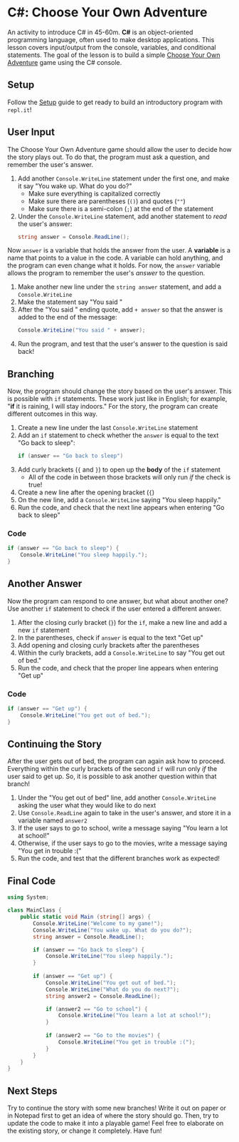 # <span>C#</span>: Choose Your Own Adventure
An activity to introduce C# in 45-60m. **C#** is an object-oriented programming language, often used to make desktop applications. This lesson covers input/output from the console, variables, and conditional statements. The goal of the lesson is to build a simple [Choose Your Own Adventure](https://en.wikipedia.org/wiki/Choose_Your_Own_Adventure) game using the C# console.

## Setup
Follow the [Setup](Setup.md) guide to get ready to build an introductory program with `repl.it`!

## User Input
The Choose Your Own Adventure game should allow the user to decide how the story plays out. To do that, the program must ask a question, and remember the user's answer. 

1. Add another `Console.WriteLine` statement under the first one, and make it say "You wake up. What do you do?"
	- Make sure everything is capitalized correctly
	- Make sure there are parentheses (`()`) and quotes (`""`)
	- Make sure there is a semi-colon (`;`) at the end of the statement
1. Under the `Console.WriteLine` statement, add another statement to _read_ the user's answer:  
	```cs
	string answer = Console.ReadLine();
	```

Now `answer` is a variable that holds the answer from the user. A **variable** is a name that points to a value in the code. A variable can hold anything, and the program can even change what it holds. For now, the `answer` variable allows the program to remember the user's _answer_ to the question.

1. Make another new line under the `string answer` statement, and add a `Console.WriteLine`
1. Make the statement say "You said "
1. After the "You said " ending quote, add `+ answer` so that the answer is added to the end of the message:  
	```cs
	Console.WriteLine("You said " + answer);
	```
1. Run the program, and test that the user's answer to the question is said back!

## Branching
Now, the program should change the story based on the user's answer. This is possible with `if` statements. These work just like in English; for example, "**if** it is raining, I will stay indoors." For the story, the program can create different outcomes in this way.

1. Create a new line under the last `Console.WriteLine` statement
1. Add an `if` statement to check whether the `answer` is equal to the text "Go back to sleep":  
	```cs
	if (answer == "Go back to sleep")
	```
1. Add curly brackets (`{` and `}`) to open up the **body** of the `if` statement
	- All of the code in between those brackets will only run _if_ the check is true!
1. Create a new line after the opening bracket (`{`)
1. On the new line, add a `Console.WriteLine` saying "You sleep happily."
1. Run the code, and check that the next line appears when entering "Go back to sleep"

### Code
```cs
if (answer == "Go back to sleep") {
	Console.WriteLine("You sleep happily.");
}
```

## Another Answer
Now the program can respond to one answer, but what about another one? Use another `if` statement to check if the user entered a different answer.

1. After the closing curly bracket (`}`) for the `if`, make a new line and add a new `if` statement
1. In the parentheses, check if `answer` is equal to the text "Get up"
1. Add opening and closing curly brackets after the parentheses
1. Within the curly brackets, add a `Console.WriteLine` to say "You get out of bed."
1. Run the code, and check that the proper line appears when entering "Get up"

### Code
```cs
if (answer == "Get up") {
	Console.WriteLine("You get out of bed.");
}
```

## Continuing the Story
After the user gets out of bed, the program can again ask how to proceed. Everything within the curly brackets of the second `if` will run only _if_ the user said to get up. So, it is possible to ask another question within that branch!

1. Under the "You get out of bed" line, add another `Console.WriteLine` asking the user what they would like to do next
1. Use `Console.ReadLine` again to take in the user's answer, and store it in a variable named `answer2`
1. If the user says to go to school, write a message saying "You learn a lot at school!"
1. Otherwise, if the user says to go to the movies, write a message saying "You get in trouble :("
1. Run the code, and test that the different branches work as expected!

## Final Code
```cs
using System;

class MainClass {
	public static void Main (string[] args) {
		Console.WriteLine("Welcome to my game!");
		Console.WriteLine("You wake up. What do you do?");
		string answer = Console.ReadLine();

		if (answer == "Go back to sleep") {
			Console.WriteLine("You sleep happily.");
		}
		
    	if (answer == "Get up") {
			Console.WriteLine("You get out of bed.");
			Console.WriteLine("What do you do next?");
			string answer2 = Console.ReadLine();

			if (answer2 == "Go to school") {
				Console.WriteLine("You learn a lot at school!");
			}
			
      		if (answer2 == "Go to the movies") {
				Console.WriteLine("You get in trouble :(");
			}
		}
	}
}
```

## Next Steps
Try to continue the story with some new branches! Write it out on paper or in Notepad first to get an idea of where the story should go. Then, try to update the code to make it into a playable game! Feel free to elaborate on the existing story, or change it completely. Have fun!